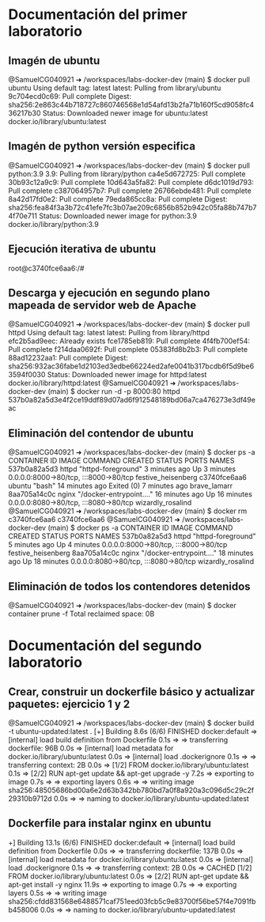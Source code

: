 # Documentación del primer laboratorio

## Imagén de ubuntu
@SamuelCG040921 ➜ /workspaces/labs-docker-dev (main) $ docker pull ubuntu
Using default tag: latest
latest: Pulling from library/ubuntu
9c704ecd0c69: Pull complete 
Digest: sha256:2e863c44b718727c860746568e1d54afd13b2fa71b160f5cd9058fc436217b30
Status: Downloaded newer image for ubuntu:latest
docker.io/library/ubuntu:latest

## Imagén de python versión especifica
@SamuelCG040921 ➜ /workspaces/labs-docker-dev (main) $ docker pull python:3.9
3.9: Pulling from library/python
ca4e5d672725: Pull complete 
30b93c12a9c9: Pull complete 
10d643a5fa82: Pull complete 
d6dc1019d793: Pull complete 
c387064957b7: Pull complete 
26766ebde481: Pull complete 
8a42d17fd0e2: Pull complete 
79eda865cc8a: Pull complete 
Digest: sha256:fea84f3a3b72c41efe7fc3b07ae209c6856b852b942c05fa88b747b74f70e711
Status: Downloaded newer image for python:3.9
docker.io/library/python:3.9

## Ejecución iterativa de ubuntu
root@c3740fce6aa6:/# 

## Descarga y ejecución en segundo plano mapeada de servidor web de Apache
@SamuelCG040921 ➜ /workspaces/labs-docker-dev (main) $ docker pull httpd
Using default tag: latest
latest: Pulling from library/httpd
efc2b5ad9eec: Already exists 
fce1785eb819: Pull complete 
4f4fb700ef54: Pull complete 
f214daa0692f: Pull complete 
05383fd8b2b3: Pull complete 
88ad12232aa1: Pull complete 
Digest: sha256:932ac36fabe1d2103ed3edbe66224ed2afe0041b317bcdb6f5d9be63594f0030
Status: Downloaded newer image for httpd:latest
docker.io/library/httpd:latest
@SamuelCG040921 ➜ /workspaces/labs-docker-dev (main) $ docker run -d -p 8000:80 httpd
537b0a82a5d3e4f2ce19ddf89d07ad6f912548189bd06a7ca476273e3df49eac

## Eliminación del contendor de ubuntu
@SamuelCG040921 ➜ /workspaces/labs-docker-dev (main) $ docker ps -a
CONTAINER ID   IMAGE     COMMAND                  CREATED          STATUS                     PORTS                                   NAMES
537b0a82a5d3   httpd     "httpd-foreground"       3 minutes ago    Up 3 minutes               0.0.0.0:8000->80/tcp, :::8000->80/tcp   festive_heisenberg
c3740fce6aa6   ubuntu    "bash"                   14 minutes ago   Exited (0) 7 minutes ago                                           brave_lamarr
8aa705a14c0c   nginx     "/docker-entrypoint.…"   16 minutes ago   Up 16 minutes              0.0.0.0:8080->80/tcp, :::8080->80/tcp   wizardly_rosalind
@SamuelCG040921 ➜ /workspaces/labs-docker-dev (main) $ docker rm c3740fce6aa6
c3740fce6aa6
@SamuelCG040921 ➜ /workspaces/labs-docker-dev (main) $ docker ps -a
CONTAINER ID   IMAGE     COMMAND                  CREATED          STATUS          PORTS                                   NAMES
537b0a82a5d3   httpd     "httpd-foreground"       5 minutes ago    Up 4 minutes    0.0.0.0:8000->80/tcp, :::8000->80/tcp   festive_heisenberg
8aa705a14c0c   nginx     "/docker-entrypoint.…"   18 minutes ago   Up 18 minutes   0.0.0.0:8080->80/tcp, :::8080->80/tcp   wizardly_rosalind

## Eliminación de todos los contendores detenidos 
@SamuelCG040921 ➜ /workspaces/labs-docker-dev (main) $ docker container prune -f
Total reclaimed space: 0B

# Documentación del segundo laboratorio

## Crear, construir un dockerfile básico y actualizar paquetes: ejercicio 1 y 2
@SamuelCG040921 ➜ /workspaces/labs-docker-dev (main) $ docker build -t ubuntu-updated:latest .
[+] Building 8.6s (6/6) FINISHED                                                                                                   docker:default
 => [internal] load build definition from Dockerfile                                                                                         0.1s
 => => transferring dockerfile: 96B                                                                                                          0.0s
 => [internal] load metadata for docker.io/library/ubuntu:latest                                                                             0.0s
 => [internal] load .dockerignore                                                                                                            0.1s
 => => transferring context: 2B                                                                                                              0.0s
 => [1/2] FROM docker.io/library/ubuntu:latest                                                                                               0.1s
 => [2/2] RUN apt-get update && apt-get upgrade -y                                                                                           7.2s
 => exporting to image                                                                                                                       0.7s 
 => => exporting layers                                                                                                                      0.6s 
 => => writing image sha256:48505686bd00a6e2d63b342bb780bd7a0f8a920a3c096d5c29c2f29310b9712d                                                 0.0s 
 => => naming to docker.io/library/ubuntu-updated:latest   

 ## Dockerfile para instalar nginx en ubuntu
 +] Building 13.1s (6/6) FINISHED                                                                                                  docker:default
 => [internal] load build definition from Dockerfile                                                                                         0.0s
 => => transferring dockerfile: 137B                                                                                                         0.0s
 => [internal] load metadata for docker.io/library/ubuntu:latest                                                                             0.0s
 => [internal] load .dockerignore                                                                                                            0.1s
 => => transferring context: 2B                                                                                                              0.0s
 => CACHED [1/2] FROM docker.io/library/ubuntu:latest                                                                                        0.0s
 => [2/2] RUN apt-get update && apt-get install -y nginx                                                                                    11.9s
 => exporting to image                                                                                                                       0.7s 
 => => exporting layers                                                                                                                      0.5s 
 => => writing image sha256:cfdd831568e6488571caf751eed03fcb5c9e83700f56be57f4e7091fbb458006                                                 0.0s 
 => => naming to docker.io/library/ubuntu-updated:latest  

 ## 

